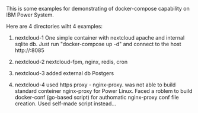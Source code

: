 This is some examples for demonstrating of docker-compose capability on IBM Power System.

Here are 4 directories wiht 4 examples:

1. nextcloud-1
One simple container with nextcloud apache and internal sqlite db.
Just run "docker-compose up -d" and connect to the host http://<ip address>:8085

2. nextcloud-2
nextcloud-fpm, nginx, redis, cron

3. nextcloud-3
added external db Postgers

4. nextcloud-4
used https proxy - nginx-proxy.
was not able to build standard conteiner nginx-proxy for Power Linux.
Faced a roblem to build docker-conf (go-based script) for authomatic nginx-proxy conf file creation.
Used self-made script instead...


